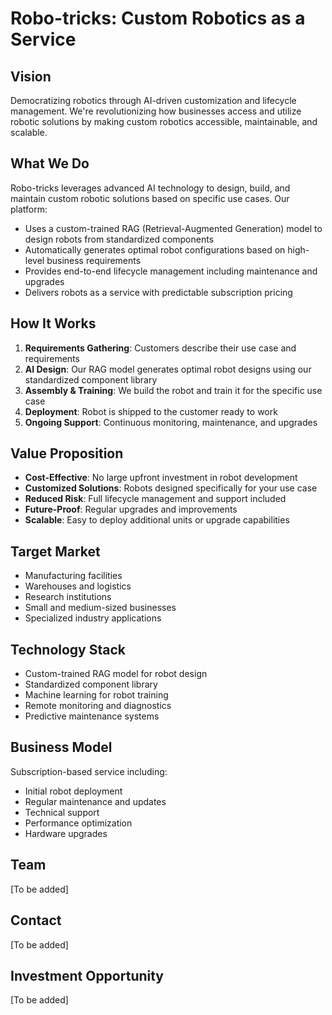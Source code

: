 # Robo-tricks: Custom Robotics as a Service

## Vision
Democratizing robotics through AI-driven customization and lifecycle management. We're revolutionizing how businesses access and utilize robotic solutions by making custom robotics accessible, maintainable, and scalable.

## What We Do
Robo-tricks leverages advanced AI technology to design, build, and maintain custom robotic solutions based on specific use cases. Our platform:

- Uses a custom-trained RAG (Retrieval-Augmented Generation) model to design robots from standardized components
- Automatically generates optimal robot configurations based on high-level business requirements
- Provides end-to-end lifecycle management including maintenance and upgrades
- Delivers robots as a service with predictable subscription pricing

## How It Works

1. **Requirements Gathering**: Customers describe their use case and requirements
2. **AI Design**: Our RAG model generates optimal robot designs using our standardized component library
3. **Assembly & Training**: We build the robot and train it for the specific use case
4. **Deployment**: Robot is shipped to the customer ready to work
5. **Ongoing Support**: Continuous monitoring, maintenance, and upgrades

## Value Proposition

- **Cost-Effective**: No large upfront investment in robot development
- **Customized Solutions**: Robots designed specifically for your use case
- **Reduced Risk**: Full lifecycle management and support included
- **Future-Proof**: Regular upgrades and improvements
- **Scalable**: Easy to deploy additional units or upgrade capabilities

## Target Market
- Manufacturing facilities
- Warehouses and logistics
- Research institutions
- Small and medium-sized businesses
- Specialized industry applications

## Technology Stack
- Custom-trained RAG model for robot design
- Standardized component library
- Machine learning for robot training
- Remote monitoring and diagnostics
- Predictive maintenance systems

## Business Model
Subscription-based service including:
- Initial robot deployment
- Regular maintenance and updates
- Technical support
- Performance optimization
- Hardware upgrades

## Team
[To be added]

## Contact
[To be added]

## Investment Opportunity
[To be added]

